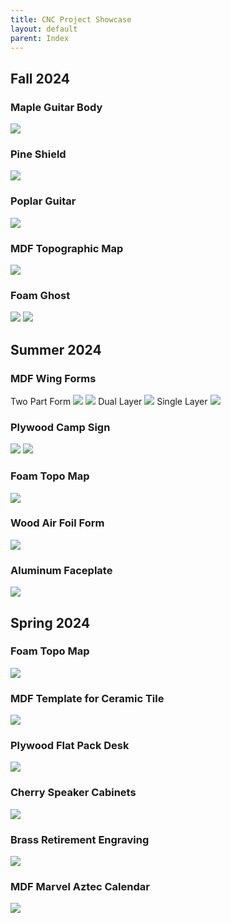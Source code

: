 ```yaml
---
title: CNC Project Showcase
layout: default
parent: Index
---
```

## Fall 2024

### Maple Guitar Body
![](../attachments/6Nov24_maple_guitar.png)

### Pine Shield
![](../attachments/5Nov24_link_shield.png)

### Poplar Guitar
![](../attachments/31Oct24_guitar_operations.png)

### MDF Topographic Map
![](../attachments/30Oct24_topo_operations.png)

### Foam Ghost
![](../attachments/foam_ghost_1_small.jpg)
![](../attachments/foam_ghost_2_small.jpg)

## Summer 2024

### MDF Wing Forms
Two Part Form
![](../attachments/PXL_20240827_200444307.jpg)
![](../attachments/PXL_20240827_200416705.jpg)
Dual Layer
![](../attachments/pxl_20240729_190949474.jpg) 
Single Layer
![](../attachments/pxl_20240722_170217056.jpg)
### Plywood Camp Sign
![](../attachments/pxl_20240702_180558808.jpg)
![](../attachments/pxl_20240715_142834985-1.jpg)
### Foam Topo Map
![](../attachments/pasted-image-20240702142641.png)
### Wood Air Foil Form
![](../attachments/pasted-image-20240620173103.png)
### Aluminum Faceplate
![](../attachments/pxl_20240606_214558811.jpg)
## Spring 2024
### Foam Topo Map
![](../attachments/pasted-image-20240507155313.png)
### MDF Template for Ceramic Tile
![](../attachments/pasted-image-20240507155955.png)
### Plywood Flat Pack Desk
![](../attachments/pasted-image-20240507155011.png)
### Cherry Speaker Cabinets
![](../attachments/pxl_20240408_194056440.jpg)

### Brass Retirement Engraving
![](../attachments/pasted-image-20240507160846.png)

### MDF Marvel Aztec Calendar
![](../attachments/pasted-image-20240507160937.png)
